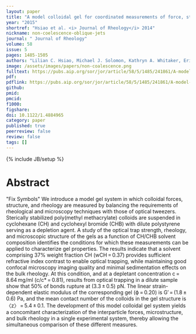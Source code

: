 ```yaml
---
layout: paper
title: "A model colloidal gel for coordinated measurements of force, structure, and rheology"
year: "2015"
shortref: "Hsiao et al. <i> Journal of Rheology</i> 2014"
nickname: non-coelescence-oblique-jets
journal: " Journal of Rheology"
volume: 58
issue: 5
pages: 1485-1505
authors: "Lilian C. Hsiao, Michael J. Solomon, Kathryn A. Whitaker, Eric M. Furst"
image: /assets/images/papers/non-coalescence.png
fulltext: https://pubs.aip.org/sor/jor/article/58/5/1485/241861/A-model-colloidal-gel-for-coordinated-measurements
pdf: 
pdflink: https://pubs.aip.org/sor/jor/article/58/5/1485/241861/A-model-colloidal-gel-for-coordinated-measurements
github: 
pmid: 
pmcid: 
f1000: 
figshare: 
doi: 10.1122/1.4884965
category: paper
published: true
peerreview: false
review: false
tags: []
---
```

{% include JB/setup %}

# Abstract 

"Fix Symbols"
We introduce a model gel system in which colloidal forces, structure, and rheology are measured by balancing the requirements of rheological and microscopy techniques with those of optical tweezers. Sterically stabilized poly(methyl methacrylate) colloids are suspended in cyclohexane (CH) and cyclohexyl bromide (CHB) with dilute polystyrene serving as a depletion agent. A study of the optical trap strength, rheology, and microscopic structure of the gels as a function of CH/CHB solvent composition identifies the conditions for which these measurements can be applied to characterize gel properties. The results indicate that a solvent comprising 37% weight fraction CH (wCH = 0.37) provides sufficient refractive index contrast to enable optical trapping, while maintaining good confocal microscopy imaging quality and minimal sedimentation effects on the bulk rheology. At this condition, and at a depletant concentration c = 8.64 mg/ml (c/c* = 0.81), results from optical trapping in a dilute sample show that 50% of bonds rupture at (3.3 ± 0.5) pN. The linear strain-dependent elastic modulus of the corresponding gel (ϕ = 0.20) is G′ = (1.8 ± 0.6) Pa, and the mean contact number of the colloids in the gel structure is 〈z〉 = 5.4 ± 0.1. The development of this model colloidal gel system yields a concomitant characterization of the interparticle forces, microstructure, and bulk rheology in a single experimental system, thereby allowing the simultaneous comparison of these different measures.
